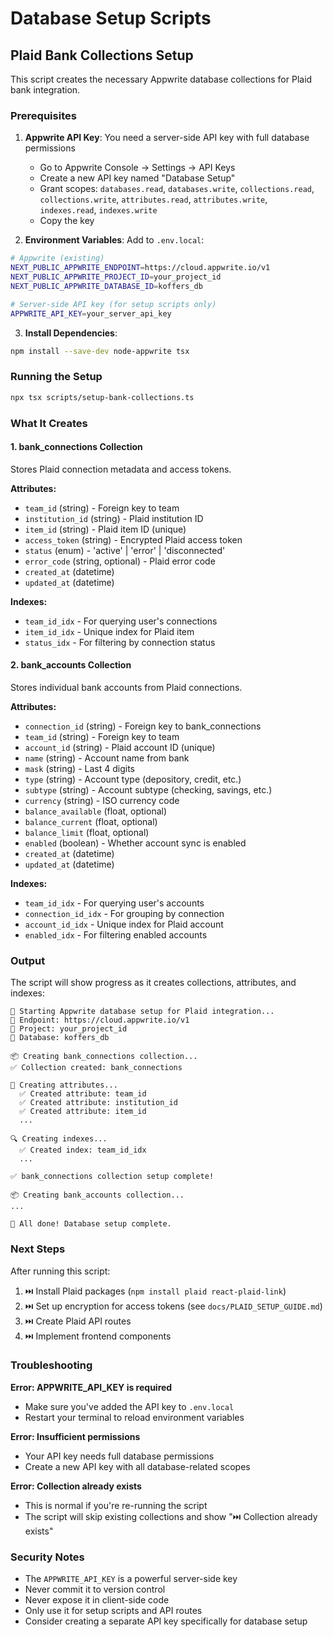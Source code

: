 # Database Setup Scripts

## Plaid Bank Collections Setup

This script creates the necessary Appwrite database collections for Plaid bank integration.

### Prerequisites

1. **Appwrite API Key**: You need a server-side API key with full database permissions
   - Go to Appwrite Console → Settings → API Keys
   - Create a new API key named "Database Setup"
   - Grant scopes: `databases.read`, `databases.write`, `collections.read`, `collections.write`, `attributes.read`, `attributes.write`, `indexes.read`, `indexes.write`
   - Copy the key

2. **Environment Variables**: Add to `.env.local`:

```bash
# Appwrite (existing)
NEXT_PUBLIC_APPWRITE_ENDPOINT=https://cloud.appwrite.io/v1
NEXT_PUBLIC_APPWRITE_PROJECT_ID=your_project_id
NEXT_PUBLIC_APPWRITE_DATABASE_ID=koffers_db

# Server-side API key (for setup scripts only)
APPWRITE_API_KEY=your_server_api_key
```

3. **Install Dependencies**:

```bash
npm install --save-dev node-appwrite tsx
```

### Running the Setup

```bash
npx tsx scripts/setup-bank-collections.ts
```

### What It Creates

#### 1. bank_connections Collection

Stores Plaid connection metadata and access tokens.

**Attributes:**
- `team_id` (string) - Foreign key to team
- `institution_id` (string) - Plaid institution ID
- `item_id` (string) - Plaid item ID (unique)
- `access_token` (string) - Encrypted Plaid access token
- `status` (enum) - 'active' | 'error' | 'disconnected'
- `error_code` (string, optional) - Plaid error code
- `created_at` (datetime)
- `updated_at` (datetime)

**Indexes:**
- `team_id_idx` - For querying user's connections
- `item_id_idx` - Unique index for Plaid item
- `status_idx` - For filtering by connection status

#### 2. bank_accounts Collection

Stores individual bank accounts from Plaid connections.

**Attributes:**
- `connection_id` (string) - Foreign key to bank_connections
- `team_id` (string) - Foreign key to team
- `account_id` (string) - Plaid account ID (unique)
- `name` (string) - Account name from bank
- `mask` (string) - Last 4 digits
- `type` (string) - Account type (depository, credit, etc.)
- `subtype` (string) - Account subtype (checking, savings, etc.)
- `currency` (string) - ISO currency code
- `balance_available` (float, optional)
- `balance_current` (float, optional)
- `balance_limit` (float, optional)
- `enabled` (boolean) - Whether account sync is enabled
- `created_at` (datetime)
- `updated_at` (datetime)

**Indexes:**
- `team_id_idx` - For querying user's accounts
- `connection_id_idx` - For grouping by connection
- `account_id_idx` - Unique index for Plaid account
- `enabled_idx` - For filtering enabled accounts

### Output

The script will show progress as it creates collections, attributes, and indexes:

```
🚀 Starting Appwrite database setup for Plaid integration...
📍 Endpoint: https://cloud.appwrite.io/v1
📁 Project: your_project_id
💾 Database: koffers_db

📦 Creating bank_connections collection...
✅ Collection created: bank_connections

📝 Creating attributes...
  ✅ Created attribute: team_id
  ✅ Created attribute: institution_id
  ✅ Created attribute: item_id
  ...

🔍 Creating indexes...
  ✅ Created index: team_id_idx
  ...

✅ bank_connections collection setup complete!

📦 Creating bank_accounts collection...
...

🎉 All done! Database setup complete.
```

### Next Steps

After running this script:

1. ⏭️ Install Plaid packages (`npm install plaid react-plaid-link`)
2. ⏭️ Set up encryption for access tokens (see `docs/PLAID_SETUP_GUIDE.md`)
3. ⏭️ Create Plaid API routes
4. ⏭️ Implement frontend components

### Troubleshooting

**Error: APPWRITE_API_KEY is required**
- Make sure you've added the API key to `.env.local`
- Restart your terminal to reload environment variables

**Error: Insufficient permissions**
- Your API key needs full database permissions
- Create a new API key with all database-related scopes

**Error: Collection already exists**
- This is normal if you're re-running the script
- The script will skip existing collections and show "⏭️ Collection already exists"

### Security Notes

- The `APPWRITE_API_KEY` is a powerful server-side key
- Never commit it to version control
- Never expose it in client-side code
- Only use it for setup scripts and API routes
- Consider creating a separate API key specifically for database setup
